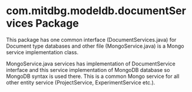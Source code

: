 # com.mitdbg.modeldb.documentServices Package

This package has one common interface (DocumentServices.java) for Document type databases and other file (MongoService.java) is a Mongo service implementation class.

MongoService.java services has implementation of DocumentService interface and this service implementation of MongoDB database so MongoDB syntax is used there. This is a common Mongo service for all other entity service (ProjectService, ExperimentService etc.).